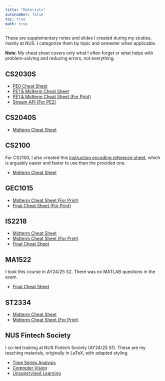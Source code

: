 ```yaml
---
title: "Materials"
autonumber: false
toc: true
math: true
---
```


These are supplementary notes and slides I created during my studies, mainly at NUS. I categorize them by topic and semester when applicable.

**Note**: My cheat sheet covers only what I often forget or what helps with problem-solving and reducing errors, not everything.

## CS2030S

- [PE0 Cheat Sheet](cs2030s/2425s2-pe0.html)
- [PE1 & Midterm Cheat Sheet](cs2030s/2425s2-pe1-midterm.html)
- [PE1 & Midterm Cheat Sheet (For Print)](cs2030s/2425s2-pe1-midterm-print.html)
- [Stream API (For PE2)](cs2030s/2425s2-stream-api.pdf)

## CS2040S

- [Midterm Cheat Sheet](cs2040s/2425s2-midterm.pdf)

## CS2100

For CS2100, I also created this [instruction encoding reference sheet](https://github.com/oadultradeepfield/mim-cs2100), which is arguably easier and faster to use than the provided one.

- [Midterm Cheat Sheet](cs2100/2425s2-midterm.pdf)

## GEC1015

- [Midterm Cheat Sheet (For Print)](gec1015/2425s2-midterm.pdf)
- [Final Cheat Sheet (For Print)](gec1015/2425s2-final.pdf)

## IS2218

- [Midterm Cheat Sheet](is2218/2425s2-midterm.html)
- [Midterm Cheat Sheet (For Print)](is2218/2425s2-midterm-print.html)
- [Final Cheat Sheet](is2218/2425s2-final.pdf)

## MA1522

I took this course in AY24/25 S2. There was no MATLAB questions in the exam.

- [Final Cheat Sheet](ma1522/2425s2-final.pdf)

## ST2334

- [Midterm Cheat Sheet](st2334/2425s2-midterm.html)
- [Midterm Cheat Sheet (For Print)](st2334/2425s2-midterm-print.html)

## NUS Fintech Society

I co-led training at NUS Fintech Society (AY24/25 S1). These are my teaching materials, originally in LaTeX, with adapted styling.

- [Time Series Analysis](fintech-society/2425s1-time-series-analysis.html)
- [Computer Vision](https://docs.google.com/presentation/d/1eCp89vVcyKy5r-zyzrHECJUHQ87WC6bSHB2s3xdPJto/edit?usp=sharing)
- [Unsupervised Learning](https://docs.google.com/presentation/d/1s7ZABZ8G3K66UuT3bRozNsq3oDOHjguFZV8j_hml2A0/edit?usp=sharing)
